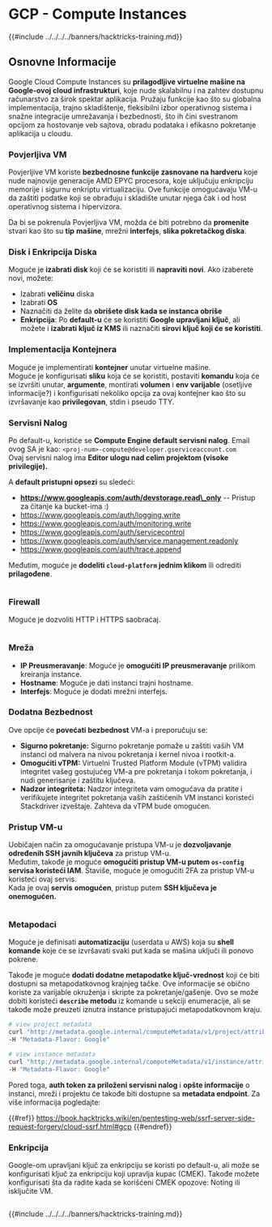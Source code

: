 # GCP - Compute Instances

{{#include ../../../../banners/hacktricks-training.md}}

## Osnovne Informacije

Google Cloud Compute Instances su **prilagodljive virtuelne mašine na Google-ovoj cloud infrastrukturi**, koje nude skalabilnu i na zahtev dostupnu računarstvo za širok spektar aplikacija. Pružaju funkcije kao što su globalna implementacija, trajno skladištenje, fleksibilni izbor operativnog sistema i snažne integracije umrežavanja i bezbednosti, što ih čini svestranom opcijom za hostovanje veb sajtova, obradu podataka i efikasno pokretanje aplikacija u cloudu.

### Povjerljiva VM

Povjerljive VM koriste **bezbednosne funkcije zasnovane na hardveru** koje nude najnovije generacije AMD EPYC procesora, koje uključuju enkripciju memorije i sigurnu enkriptu virtualizaciju. Ove funkcije omogućavaju VM-u da zaštiti podatke koji se obrađuju i skladište unutar njega čak i od host operativnog sistema i hipervizora.

Da bi se pokrenula Povjerljiva VM, možda će biti potrebno da **promenite** stvari kao što su **tip** **mašine**, mrežni **interfejs**, **slika pokretačkog diska**.

### Disk i Enkripcija Diska

Moguće je **izabrati disk** koji će se koristiti ili **napraviti novi**. Ako izaberete novi, možete:

- Izabrati **veličinu** diska
- Izabrati **OS**
- Naznačiti da želite da **obrišete disk kada se instanca obriše**
- **Enkripcija**: Po **default-u** će se koristiti **Google upravljani ključ**, ali možete i **izabrati ključ iz KMS** ili naznačiti **sirovi ključ koji će se koristiti**.

### Implementacija Kontejnera

Moguće je implementirati **kontejner** unutar virtuelne mašine.\
Moguće je konfigurisati **sliku** koja će se koristiti, postaviti **komandu** koja će se izvršiti unutar, **argumente**, montirati **volumen** i **env varijable** (osetljive informacije?) i konfigurisati nekoliko opcija za ovaj kontejner kao što su izvršavanje kao **privilegovan**, stdin i pseudo TTY.

### Servisni Nalog

Po default-u, koristiće se **Compute Engine default servisni nalog**. Email ovog SA je kao: `<proj-num>-compute@developer.gserviceaccount.com`\
Ovaj servisni nalog ima **Editor ulogu nad celim projektom (visoke privilegije).**

A **default pristupni opsezi** su sledeći:

- **https://www.googleapis.com/auth/devstorage.read\_only** -- Pristup za čitanje ka bucket-ima :)
- https://www.googleapis.com/auth/logging.write
- https://www.googleapis.com/auth/monitoring.write
- https://www.googleapis.com/auth/servicecontrol
- https://www.googleapis.com/auth/service.management.readonly
- https://www.googleapis.com/auth/trace.append

Međutim, moguće je **dodeliti `cloud-platform` jednim klikom** ili odrediti **prilagođene**.

<figure><img src="../../../../images/image (327).png" alt=""><figcaption></figcaption></figure>

### Firewall

Moguće je dozvoliti HTTP i HTTPS saobraćaj.

<figure><img src="../../../../images/image (326).png" alt=""><figcaption></figcaption></figure>

### Mreža

- **IP Preusmeravanje**: Moguće je **omogućiti IP preusmeravanje** prilikom kreiranja instance.
- **Hostname**: Moguće je dati instanci trajni hostname.
- **Interfejs**: Moguće je dodati mrežni interfejs.

### Dodatna Bezbednost

Ove opcije će **povećati bezbednost** VM-a i preporučuju se:

- **Sigurno pokretanje:** Sigurno pokretanje pomaže u zaštiti vaših VM instanci od malvera na nivou pokretanja i kernel nivoa i rootkit-a.
- **Omogućiti vTPM:** Virtuelni Trusted Platform Module (vTPM) validira integritet vašeg gostujućeg VM-a pre pokretanja i tokom pokretanja, i nudi generisanje i zaštitu ključeva.
- **Nadzor integriteta:** Nadzor integriteta vam omogućava da pratite i verifikujete integritet pokretanja vaših zaštićenih VM instanci koristeći Stackdriver izveštaje. Zahteva da vTPM bude omogućen.

### Pristup VM-u

Uobičajen način za omogućavanje pristupa VM-u je **dozvoljavanje određenih SSH javnih ključeva** za pristup VM-u.\
Međutim, takođe je moguće **omogućiti pristup VM-u putem `os-config` servisa koristeći IAM**. Štaviše, moguće je omogućiti 2FA za pristup VM-u koristeći ovaj servis.\
Kada je ovaj **servis** **omogućen**, pristup putem **SSH ključeva je onemogućen.**

<figure><img src="../../../../images/image (328).png" alt=""><figcaption></figcaption></figure>

### Metapodaci

Moguće je definisati **automatizaciju** (userdata u AWS) koja su **shell komande** koje će se izvršavati svaki put kada se mašina uključi ili ponovo pokrene.

Takođe je moguće **dodati dodatne metapodatke ključ-vrednost** koji će biti dostupni sa metapodatkovnog krajnjeg tačke. Ove informacije se obično koriste za varijable okruženja i skripte za pokretanje/gašenje. Ovo se može dobiti koristeći **`describe` metodu** iz komande u sekciji enumeracije, ali se takođe može preuzeti iznutra instance pristupajući metapodatkovnom kraju.
```bash
# view project metadata
curl "http://metadata.google.internal/computeMetadata/v1/project/attributes/?recursive=true&alt=text" \
-H "Metadata-Flavor: Google"

# view instance metadata
curl "http://metadata.google.internal/computeMetadata/v1/instance/attributes/?recursive=true&alt=text" \
-H "Metadata-Flavor: Google"
```
Pored toga, **auth token za priloženi servisni nalog** i **opšte informacije** o instanci, mreži i projektu će takođe biti dostupne sa **metadata endpoint**. Za više informacija pogledajte:

{{#ref}}
https://book.hacktricks.wiki/en/pentesting-web/ssrf-server-side-request-forgery/cloud-ssrf.html#gcp
{{#endref}}

### Enkripcija

Google-om upravljani ključ za enkripciju se koristi po default-u, ali može se konfigurisati ključ za enkripciju koji upravlja kupac (CMEK). Takođe možete konfigurisati šta da radite kada se korišćeni CMEK opozove: Noting ili isključite VM.

<figure><img src="../../../../images/image (329).png" alt=""><figcaption></figcaption></figure>

{{#include ../../../../banners/hacktricks-training.md}}
